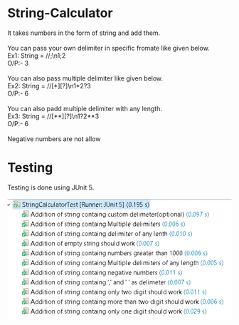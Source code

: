 # String-Calculator
It takes numbers in the form of string and add them.<br><br>
You can pass your own delimiter in specific fromate like given below.<br>
Ex1: String = //;\n1\;2<br>
     O/P:- 3
<br>
<br>
You can also pass multiple delimiter like given below.<br>
Ex2: String = //[*][?]\n1\*2?3<br>
     O/P:- 6
<br>     
You can also padd multiple delimiter with any length.<br>
Ex3: String = //[**][?]\n1?2\*\*3<br>
     O/P:- 6
<br>
<br>
Negative numbers are not allow
<br>
<h1>Testing</h1>

Testing is done using JUnit 5.
<br>
<br>
![alt text](https://github.com/Jaimin020/String-Calculator/blob/master/Image/Test_cases.PNG)
